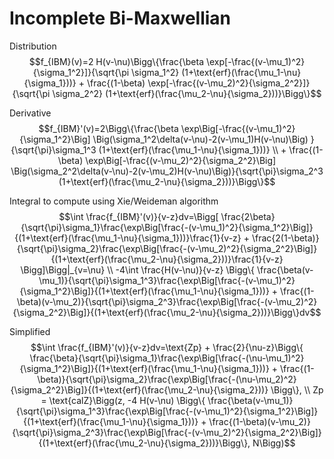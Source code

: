 # Incomplete Bi-Maxwellian
Distribution
$$f_{IBM}(v)=2 H(v-\nu)\Bigg\{\frac{\beta \exp[-\frac{(v-\mu_1)^2}{\sigma_1^2}]}{\sqrt{\pi \sigma_1^2} (1+\text{erf}(\frac{\mu_1-\nu}{\sigma_1}))} + \frac{(1-\beta) \exp[-\frac{(v-\mu_2)^2}{\sigma_2^2}]}{\sqrt{\pi \sigma_2^2} (1+\text{erf}(\frac{\mu_2-\nu}{\sigma_2}))}\Bigg\}$$

Derivative
$$f_{IBM}'(v)=2\Bigg\{\frac{\beta \exp\Big[-\frac{(v-\mu_1)^2}{\sigma_1^2}\Big] \Big(\sigma_1^2\delta(v-\nu)-2(v-\mu_1)H(v-\nu)\Big) }{\sqrt{\pi}\sigma_1^3 (1+\text{erf}(\frac{\mu_1-\nu}{\sigma_1}))} \\ + \frac{(1-\beta) \exp\Big[-\frac{(v-\mu_2)^2}{\sigma_2^2}\Big] \Big(\sigma_2^2\delta(v-\nu)-2(v-\mu_2)H(v-\nu)\Big)}{\sqrt{\pi}\sigma_2^3 (1+\text{erf}(\frac{\mu_2-\nu}{\sigma_2}))}\Bigg\}$$

Integral to compute using Xie/Weideman algorithm
$$\int \frac{f_{IBM}'(v)}{v-z}dv=\Bigg[ \frac{2\beta}{\sqrt{\pi}\sigma_1}\frac{\exp\Big[\frac{-(v-\mu_1)^2}{\sigma_1^2}\Big]}{(1+\text{erf}(\frac{\mu_1-\nu}{\sigma_1}))}\frac{1}{v-z} +  \frac{2(1-\beta)}{\sqrt{\pi}\sigma_2}\frac{\exp\Big[\frac{-(v-\mu_2)^2}{\sigma_2^2}\Big]}{(1+\text{erf}(\frac{\mu_2-\nu}{\sigma_2}))}\frac{1}{v-z} \Bigg]\Bigg|_{v=\nu} \\ 
-4\int \frac{H(v-\nu)}{v-z} \Bigg\{ \frac{\beta(v-\mu_1)}{\sqrt{\pi}\sigma_1^3}\frac{\exp\Big[\frac{-(v-\mu_1)^2}{\sigma_1^2}\Big]}{(1+\text{erf}(\frac{\mu_1-\nu}{\sigma_1}))} + \frac{(1-\beta)(v-\mu_2)}{\sqrt{\pi}\sigma_2^3}\frac{\exp\Big[\frac{-(v-\mu_2)^2}{\sigma_2^2}\Big]}{(1+\text{erf}(\frac{\mu_2-\nu}{\sigma_2}))}\Bigg\}dv$$

Simplified
$$\int \frac{f_{IBM}'(v)}{v-z}dv=\text{Zp} + \frac{2}{\nu-z}\Bigg\{ \frac{\beta}{\sqrt{\pi}\sigma_1}\frac{\exp\Big[\frac{-(\nu-\mu_1)^2}{\sigma_1^2}\Big]}{(1+\text{erf}(\frac{\mu_1-\nu}{\sigma_1}))} +  \frac{(1-\beta)}{\sqrt{\pi}\sigma_2}\frac{\exp\Big[\frac{-(\nu-\mu_2)^2}{\sigma_2^2}\Big]}{(1+\text{erf}(\frac{\mu_2-\nu}{\sigma_2}))} \Bigg\}, \\ 
Zp = \text{calZ}\Bigg(z, 
-4 H(v-\nu) \Bigg\{ \frac{\beta(v-\mu_1)}{\sqrt{\pi}\sigma_1^3}\frac{\exp\Big[\frac{-(v-\mu_1)^2}{\sigma_1^2}\Big]}{(1+\text{erf}(\frac{\mu_1-\nu}{\sigma_1}))} + \frac{(1-\beta)(v-\mu_2)}{\sqrt{\pi}\sigma_2^3}\frac{\exp\Big[\frac{-(v-\mu_2)^2}{\sigma_2^2}\Big]}{(1+\text{erf}(\frac{\mu_2-\nu}{\sigma_2}))}\Bigg\}, N\Bigg)$$
